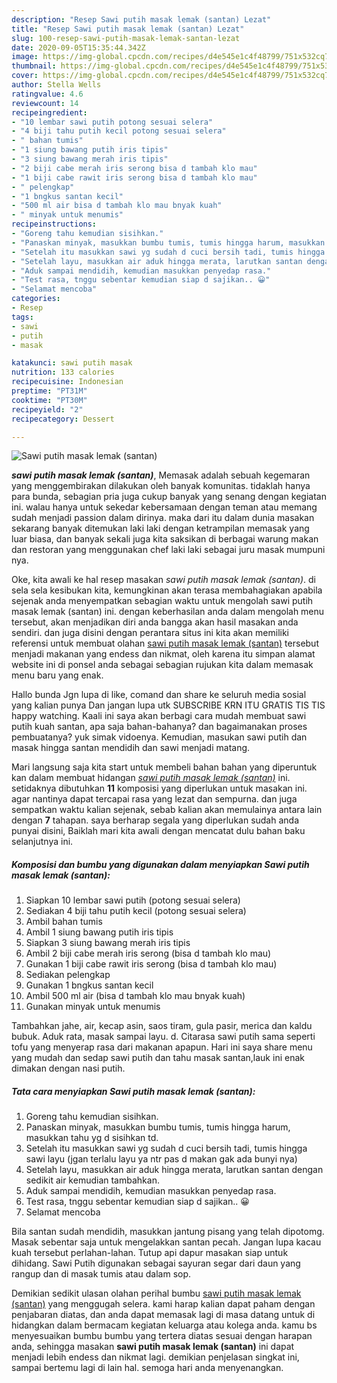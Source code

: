 ```yaml
---
description: "Resep Sawi putih masak lemak (santan) Lezat"
title: "Resep Sawi putih masak lemak (santan) Lezat"
slug: 100-resep-sawi-putih-masak-lemak-santan-lezat
date: 2020-09-05T15:35:44.342Z
image: https://img-global.cpcdn.com/recipes/d4e545e1c4f48799/751x532cq70/sawi-putih-masak-lemak-santan-foto-resep-utama.jpg
thumbnail: https://img-global.cpcdn.com/recipes/d4e545e1c4f48799/751x532cq70/sawi-putih-masak-lemak-santan-foto-resep-utama.jpg
cover: https://img-global.cpcdn.com/recipes/d4e545e1c4f48799/751x532cq70/sawi-putih-masak-lemak-santan-foto-resep-utama.jpg
author: Stella Wells
ratingvalue: 4.6
reviewcount: 14
recipeingredient:
- "10 lembar sawi putih potong sesuai selera"
- "4 biji tahu putih kecil potong sesuai selera"
- " bahan tumis"
- "1 siung bawang putih iris tipis"
- "3 siung bawang merah iris tipis"
- "2 biji cabe merah iris serong bisa d tambah klo mau"
- "1 biji cabe rawit iris serong bisa d tambah klo mau"
- " pelengkap"
- "1 bngkus santan kecil"
- "500 ml air bisa d tambah klo mau bnyak kuah"
- " minyak untuk menumis"
recipeinstructions:
- "Goreng tahu kemudian sisihkan."
- "Panaskan minyak, masukkan bumbu tumis, tumis hingga harum, masukkan tahu yg d sisihkan td."
- "Setelah itu masukkan sawi yg sudah d cuci bersih tadi, tumis hingga sawi layu (jgan terlalu layu ya ntr pas d makan gak ada bunyi nya)"
- "Setelah layu, masukkan air aduk hingga merata, larutkan santan dengan sedikit air kemudian tambahkan."
- "Aduk sampai mendidih, kemudian masukkan penyedap rasa."
- "Test rasa, tnggu sebentar kemudian siap d sajikan.. 😀"
- "Selamat mencoba"
categories:
- Resep
tags:
- sawi
- putih
- masak

katakunci: sawi putih masak 
nutrition: 133 calories
recipecuisine: Indonesian
preptime: "PT31M"
cooktime: "PT30M"
recipeyield: "2"
recipecategory: Dessert

---
```



![Sawi putih masak lemak (santan)](https://img-global.cpcdn.com/recipes/d4e545e1c4f48799/751x532cq70/sawi-putih-masak-lemak-santan-foto-resep-utama.jpg)

<b><i>sawi putih masak lemak (santan)</i></b>, Memasak adalah sebuah kegemaran yang menggembirakan dilakukan oleh banyak komunitas. tidaklah hanya para bunda, sebagian pria juga cukup banyak yang senang dengan kegiatan ini. walau hanya untuk sekedar kebersamaan dengan teman atau memang sudah menjadi passion dalam dirinya. maka dari itu dalam dunia masakan sekarang banyak ditemukan laki laki dengan ketrampilan memasak yang luar biasa, dan banyak sekali juga kita saksikan di berbagai warung makan dan restoran yang menggunakan chef laki laki sebagai juru masak mumpuni nya.

Oke, kita awali ke hal resep masakan <i>sawi putih masak lemak (santan)</i>. di sela sela kesibukan kita, kemungkinan akan terasa membahagiakan apabila sejenak anda menyempatkan sebagian waktu untuk mengolah sawi putih masak lemak (santan) ini. dengan keberhasilan anda dalam mengolah menu tersebut, akan menjadikan diri anda bangga akan hasil masakan anda sendiri. dan juga disini dengan perantara situs ini kita akan memiliki referensi untuk membuat olahan <u>sawi putih masak lemak (santan)</u> tersebut menjadi makanan yang endess dan nikmat, oleh karena itu simpan alamat website ini di ponsel anda sebagai sebagian rujukan kita dalam memasak menu baru yang enak.

Hallo bunda Jgn lupa di like, comand dan share ke seluruh media sosial yang kalian punya Dan jangan lupa utk SUBSCRIBE KRN ITU GRATIS TIS TIS happy watching. Kaali ini saya akan berbagi cara mudah membuat sawi putih kuah santan, apa saja bahan-bahanya? dan bagaimanakan proses pembuatanya? yuk simak vidoenya. Kemudian, masukan sawi putih dan masak hingga santan mendidih dan sawi menjadi matang.


Mari langsung saja kita start untuk membeli bahan bahan yang diperuntuk kan dalam membuat hidangan <u><i>sawi putih masak lemak (santan)</i></u> ini. setidaknya dibutuhkan <b>11</b> komposisi yang diperlukan untuk masakan ini. agar nantinya dapat tercapai rasa yang lezat dan sempurna. dan juga sempatkan waktu kalian sejenak, sebab kalian akan memulainya antara lain dengan <b>7</b> tahapan. saya berharap segala yang diperlukan sudah anda punyai disini, Baiklah mari kita awali dengan mencatat dulu bahan baku selanjutnya ini.

<!--inarticleads1-->

##### Komposisi dan bumbu yang digunakan dalam menyiapkan Sawi putih masak lemak (santan):

1. Siapkan 10 lembar sawi putih (potong sesuai selera)
1. Sediakan 4 biji tahu putih kecil (potong sesuai selera)
1. Ambil  bahan tumis
1. Ambil 1 siung bawang putih iris tipis
1. Siapkan 3 siung bawang merah iris tipis
1. Ambil 2 biji cabe merah iris serong (bisa d tambah klo mau)
1. Gunakan 1 biji cabe rawit iris serong (bisa d tambah klo mau)
1. Sediakan  pelengkap
1. Gunakan 1 bngkus santan kecil
1. Ambil 500 ml air (bisa d tambah klo mau bnyak kuah)
1. Gunakan  minyak untuk menumis


Tambahkan jahe, air, kecap asin, saos tiram, gula pasir, merica dan kaldu bubuk. Aduk rata, masak sampai layu. d. Citarasa sawi putih sama seperti tofu yang menyerap rasa dari makanan apapun. Hari ini saya share menu yang mudah dan sedap sawi putih dan tahu masak santan,lauk ini enak dimakan dengan nasi putih. 

<!--inarticleads2-->

##### Tata cara menyiapkan Sawi putih masak lemak (santan):

1. Goreng tahu kemudian sisihkan.
1. Panaskan minyak, masukkan bumbu tumis, tumis hingga harum, masukkan tahu yg d sisihkan td.
1. Setelah itu masukkan sawi yg sudah d cuci bersih tadi, tumis hingga sawi layu (jgan terlalu layu ya ntr pas d makan gak ada bunyi nya)
1. Setelah layu, masukkan air aduk hingga merata, larutkan santan dengan sedikit air kemudian tambahkan.
1. Aduk sampai mendidih, kemudian masukkan penyedap rasa.
1. Test rasa, tnggu sebentar kemudian siap d sajikan.. 😀
1. Selamat mencoba


Bila santan sudah mendidih, masukkan jantung pisang yang telah dipotomg. Masak sebentar saja untuk mengelakkan santan pecah. Jangan lupa kacau kuah tersebut perlahan-lahan. Tutup api dapur masakan siap untuk dihidang. Sawi Putih digunakan sebagai sayuran segar dari daun yang rangup dan di masak tumis atau dalam sop. 

Demikian sedikit ulasan olahan perihal bumbu <u>sawi putih masak lemak (santan)</u> yang menggugah selera. kami harap kalian dapat paham dengan penjabaran diatas, dan anda dapat memasak lagi di masa datang untuk di hidangkan dalam bermacam kegiatan keluarga atau kolega anda. kamu bs menyesuaikan bumbu bumbu yang tertera diatas sesuai dengan harapan anda, sehingga masakan <b>sawi putih masak lemak (santan)</b> ini dapat menjadi lebih endess dan nikmat lagi. demikian penjelasan singkat ini, sampai bertemu lagi di lain hal. semoga hari anda menyenangkan.
